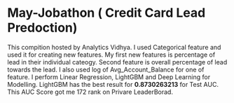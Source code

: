 # May-Jobathon ( Credit Card Lead Predoction)

 This compition hosted by Analytics Vidhya.
I used Categorical feature and used it for creating new features. 
My first new features is percentage of lead in their individual cateogy.
Second feature is overall percentage of lead towards the lead.
I also used log of Avg_Account_Balance for one of feature.
I perform Linear Regression, LightGBM and Deep Learning for Modelling.
LightGBM has the best result for **0.8730263213** for Test AUC.
This AUC Score got me 172 rank on Privare LeaderBorad.
